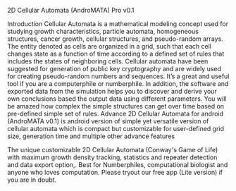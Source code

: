 2D Cellular Automata (AndroMATA) Pro v0.1

Introduction
Cellular Automata is a mathematical modeling concept used for studying growth characteristics, particle automata, homogeneous structures, cancer growth, cellular structures, and pseudo-random arrays. The entity denoted as cells are organized in a grid, such that each cell changes state as a function of time according to a defined set of rules that includes the states of neighboring cells. Cellular automata have been suggested for generation of public key cryptography and are widely used for creating pseudo-random numbers and sequences.
It’s a great and useful tool if you are a computerphile or numberphile. In addition, the software and exported data from the simulation helps you to discover and derive your own conclusions based the output data using different parameters. You will be amazed how complex the simple structures can get over time based on pre-defined simple set of rules.
Advance 2D Cellular Automata for android (AndroMATA v0.1) is android version of simple yet versatile version of cellular automata which is compact but customizable for user-defined grid size, generation time and multiple other advance features

The unique customizable 2D Cellular Automata (Conway's Game of Life) with maximum growth density tracking, statistics and repeater detection and data export option,. Best for Numberphiles, computational biologist and anyone who loves computation. Please tryout our free app (Lite version) if you are in doubt.
